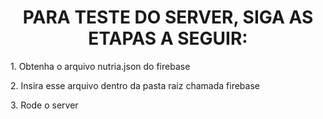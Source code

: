 <div align="center">
  <h1>PARA TESTE DO SERVER, SIGA AS ETAPAS A SEGUIR:</h1>
</div>

<div>
  
  <p>1. Obtenha o arquivo nutria.json do firebase</p>
  
  <p>2. Insira esse arquivo dentro da pasta raiz chamada firebase</p>
  
  <p>3. Rode o server</p>
  
</div>
